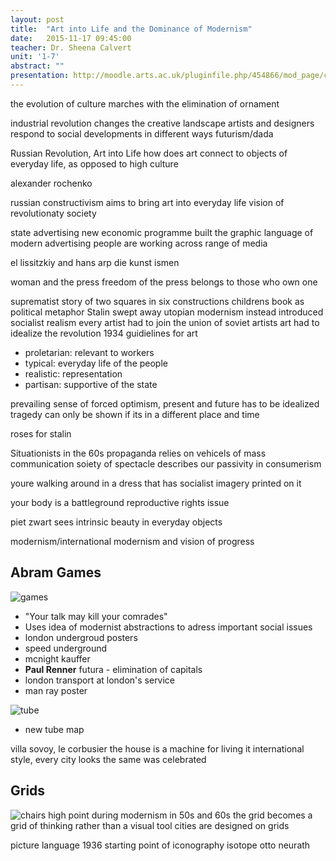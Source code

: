 ```yaml
---
layout: post
title:  "Art into Life and the Dominance of Modernism"
date:   2015-11-17 09:45:00
teacher: Dr. Sheena Calvert
unit: '1-7'
abstract: ""
presentation: http://moodle.arts.ac.uk/pluginfile.php/454866/mod_page/content/31/Unit%201%20Lecture%2C%20November%2024th.pdf
---
```


the evolution of culture marches with the elimination of ornament

industrial revolution changes the creative landscape
artists and designers respond to social developments in different ways
futurism/dada

Russian Revolution, Art into Life
how does art connect to objects of everyday life, as opposed to high culture

alexander rochenko

russian constructivism aims to bring art into everyday life
vision of revolutionaty society

state advertising
new economic programme
built the graphic language of modern advertising
people are working across range of media

el lissitzkiy and hans arp
die kunst ismen

woman and the press
freedom of the press belongs to those who own one

suprematist story of two squares in six constructions
childrens book as political metaphor
Stalin swept away utopian modernism
instead introduced socialist realism
every artist had to join the union of soviet artists
art had to idealize the revolution
1934 guidielines for art

- proletarian: relevant to workers
- typical: everyday life of the people
- realistic: representation
- partisan: supportive of the state

prevailing sense of forced optimism, present and future has to be idealized
tragedy can only be shown if its in a different place and time

roses for stalin

Situationists in the 60s
propaganda relies on vehicels of mass communication
soiety of spectacle
describes our passivity in consumerism

youre walking around in a dress that has socialist imagery printed on it

your body is a battleground
reproductive rights issue

piet zwart
sees intrinsic beauty in everyday objects

modernism/international modernism and vision of progress

## Abram Games
![games](http://www.nationalarchives.gov.uk/theartofwar/img/pics/works/INF3_0116.jpg)

- "Your talk may kill your comrades"
- Uses idea of modernist abstractions to adress important social issues
- london undergroud posters
- speed underground
- mcnight kauffer
- **Paul Renner** futura - elimination of capitals
- london transport at london's service
- man ray poster

![tube](http://www.bbc.co.uk/london/travel/downloads/tube_map.gif)
- new tube map

villa sovoy, le corbusier
the house is a machine for living it
international style, every city looks the same was celebrated

## Grids
![chairs](http://newsup.justeasy.cn/eWebEditor/uploadfile/2014/12/20141223140251611019.jpg)
high point during modernism in 50s and 60s
the grid becomes a grid of thinking rather than a visual tool
cities are designed on grids

picture language 1936
starting point of iconography
isotope otto neurath